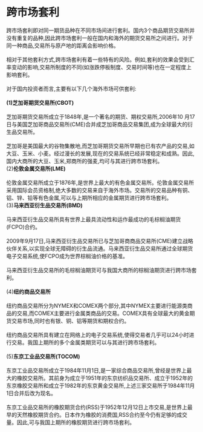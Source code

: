 # 跨市场套利
跨市场套利即对同一期货品种在不同市场间进行套利。国内3个商品期货交易所并没有重复的品种,因此跨市场套利一般在国内和海外的期货交易所之间进行。对于同一种商品,交易所与原产地的距离会影响价格。<br>
<br>
相对于其他套利方式,跨市场套利有着一些特有的风险。例如,套利的效果会受到汇率变动的影响,交易所制度的不同(如涨跌停板制度、交易时间等)也在一定程度上影响套利。<br>
<br>
对于国内投资者而言,主要有以下几个海外市场可供套利:<br>
<br>
**(1)芝加哥期货交易所(CBOT)**<br>
<br>
芝加哥期货交易所成立于1848年,是一个著名的期货、期权交易所,2006年10 月17日与美国芝加哥商品交易所(CME)合并成芝加哥商品交易集团,成为全球最大的衍生品交易所。<br>
<br>
芝加哥是美国最大的谷物集散地,而芝加哥期货交易所早期也已有农产品的交易,如大豆、玉米、小麦。经过漫长的发展,现在的交易系统已经非常稳定和成熟。因此,国内大商所的大豆、玉米,郑商所的强麦,均可与其进行跨市场套利。
<br>
(2)**伦敦金属交易所(LME)**<br>
<br>
伦敦金属交易所成立于1876年,是世界上最大的有色金属交易所。伦敦金属交易所采用国际会员资格制,绝大多数的交易来自于海外市场。交易所的交易品种有铜、铝、锌、铅等有色金属,可以与上期所相应的金属期货进行跨市场套利。
<br>
(3)**马来西亚衍生品交易所(BMD)**<br>
<br>
马来西亚衍生品交易所具有世界上最具流动性和运作最成功的毛棕榈油期货 (FCPO)合约。<br>
<br>
2009年9月17日,马来西亚衍生品交易所已与芝加哥商商品交易所(CME)建立战略伙伴关系,以实现全球无障碍的衍生品流通。马来西亚衍生品交易所通过全球期货电子交易系统,使FCPO成为世界棕榈油价格的基准。<br>
<br>
马来西亚衍生品交易所的毛棕榈油期货可与我国大商所的棕榈油期货进行跨市场套利。<br>
<br>
(4)**纽约商品交易所**<br>
<br>
纽约商品交易所分为NYMEX和COMEX两个部分,其中NYMEX主要进行能源类商品的交易,而COMEX主要进行金属类商品的交易。COMEX具有全球最大的黄金期货交易市场,同时也有银、铜、铝等期货和期权合约。<br>
<br>
纽约商品交易所具有建立在网络上的电子交易系统,使得交易者几乎可以24小时进行交易。我国上期所的多个金属类期货可以与其进行跨市场套利。<br>
<br>
(5)**东京工业品交易所(TOCOM)**<br>
<br>
东京工业品交易所成立于1984年11月1日,是一家综合商品交易所,曾经是世界上最大的橡胶交易所。其前身为成立于1951年的东京纺织品交易所、成立于1952年的东京橡胶交易所和成立于1982年的东京黄金交易所,上述三家交易所于1984年11月1日合并后改为现名。<br>
<br>
东京工业品交易所的橡胶期货合约(RSS)于1952年12月12日上市交易,是世界上最早的天然橡胶期货合约。日本作为橡胶的消费国,RSS合约至今仍有足够的成交量。因此,可与我国上期所的橡胶期货进行跨市场套利。<br>
